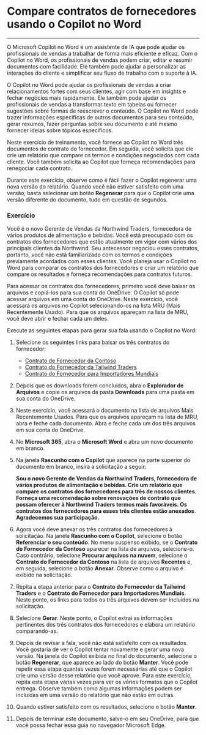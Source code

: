 
# Compare contratos de fornecedores usando o Copilot no Word
---
O Microsoft Copilot no Word é um assistente de IA que pode ajudar os profissionais de vendas a trabalhar de forma mais eficiente e eficaz. Com o Copilot no Word, os profissionais de vendas podem criar, editar e resumir documentos com facilidade. Ele também pode ajudar a personalizar as interações do cliente e simplificar seu fluxo de trabalho com o suporte à IA.

O Copilot no Word pode ajudar os profissionais de vendas a criar relacionamentos fortes com seus clientes, agir com base em insights e fechar negócios mais rapidamente. Ele também pode ajudar os profissionais de vendas a transformar texto em tabelas ou fornecer sugestões sobre formas de reescrever o conteúdo. O Copilot no Word pode trazer informações específicas de outros documentos para seu conteúdo, gerar resumos, fazer perguntas sobre seu documento e até mesmo fornecer ideias sobre tópicos específicos.

Neste exercício de treinamento, você fornece ao Copilot no Word três documentos de contrato do fornecedor. Em seguida, você solicita que ele crie um relatório que compare os termos e condições negociados com cada cliente. Você também solicita ao Copilot que forneça recomendações para renegociar cada contrato.

Durante este exercício, observe como é fácil fazer o Copilot regenerar uma nova versão do relatório. Quando você não estiver satisfeito com uma versão, basta selecionar um botão **Regenerar** para que o Copilot crie uma versão diferente do documento, tudo em questão de segundos.

### Exercício

Você é o novo Gerente de Vendas da Northwind Traders, fornecedora de vários produtos de alimentação e bebidas. Você está preocupado com os contratos dos fornecedores que estão atualmente em vigor com vários dos principais clientes da Northwind. Seu antecessor negociou esses contratos, portanto, você não está familiarizado com os termos e condições previamente acordados com esses clientes. Você planeja usar o Copilot no Word para comparar os contratos dos fornecedores e criar um relatório que compare os resultados e forneça recomendações para contratos futuros.

Para acessar os contratos dos fornecedores, primeiro você deve baixar os arquivos e copiá-los para sua conta do OneDrive. O Copilot só pode acessar arquivos em uma conta do OneDrive. Neste exercício, você acessará os arquivos no Copilot selecionando-os na lista MRU (Mais Recentemente Usado). Para que os arquivos apareçam na lista de MRU, você deve abrir e fechar cada um deles.

Execute as seguintes etapas para gerar sua fala usando o Copilot no Word:

1.  Selecione os seguintes links para baixar os três contratos do fornecedor:
     -  [Contrato de Fornecedor da Contoso](https://edxinteractivepage.blob.core.windows.net/ms-4004/Contoso%20Supplier%20Agreement.docx)
     -  [Contrato do Fornecedor da Tailwind Traders](https://edxinteractivepage.blob.core.windows.net/ms-4004/Tailwind%20Traders%20Supplier%20Agreement.docx)
     -  [Contrato do Fornecedor para Importadores Mundiais](https://edxinteractivepage.blob.core.windows.net/ms-4004/Wide%20World%20Importers%20Supplier%20Agreement.docx)
2.  Depois que os downloads forem concluídos, abra o **Explorador de Arquivos** e copie os arquivos da pasta **Downloads** para uma pasta em sua conta do OneDrive.
3.  Neste exercício, você acessará o documento na lista de arquivos Mais Recentemente Usados. Para que os arquivos apareçam na lista de MRU, abra e feche cada documento. Abra e feche cada um dos três arquivos em sua conta do OneDrive.
4.  No **Microsoft 365**, abra o **Microsoft Word** e abra um novo documento em branco.
5.  Na janela **Rascunho com o Copilot** que aparece na parte superior do documento em branco, insira a solicitação a seguir:
    
    **Sou o novo Gerente de Vendas da Northwind Traders, fornecedora de vários produtos de alimentação e bebidas. Crie um relatório que compare os contratos dos fornecedores para três de nossos clientes**. **Forneça uma recomendação sobre renovações de contrato que possam oferecer à Northwind Traders termos mais favoráveis. Os contratos dos fornecedores para esses três clientes estão anexados**. **Agradecemos sua participação.**
6.  Agora você deve anexar os três contratos dos fornecedores à solicitação. Na janela **Rascunho com o Copilot**, selecione o botão **Referenciar o seu conteúdo**. No menu suspenso exibido, se o **Contrato do Fornecedor da Contoso** aparecer na lista de arquivos, selecione-o. Caso contrário, selecione **Procurar arquivos na nuvem**, selecione o **Contrato do Fornecedor da Contoso** na lista de arquivos **Recentes** e, em seguida, selecione o botão **Anexar**. Observe como o arquivo é exibido na solicitação.
7.  Repita a etapa anterior para o **Contrato do Fornecedor da Tailwind Traders** e o **Contrato do Fornecedor para Importadores Mundiais**. Neste ponto, os links para todos os três arquivos devem ser incluídos na solicitação.
8.  Selecione **Gerar**. Neste ponto, o Copilot extrai as informações pertinentes dos três contratos dos fornecedores e elabora um relatório comparando-as.
9.  Depois de revisar a fala, você não está satisfeito com os resultados. Você gostaria de ver o Copilot tentar novamente e gerar uma nova versão. Na janela do Copilot exibida no final do documento, selecione o botão **Regenerar**, que aparece ao lado do botão **Manter**. Você pode repetir essa etapa quantas vezes forem necessárias até que o Copilot crie uma versão desse relatório que você aprove. Para este exercício, repita esta etapa várias vezes para ver os vários formatos que o Copilot entrega. Observe também como algumas informações podem ser incluídas em uma versão do relatório que não estão em outras.
10. Quando estiver satisfeito com os resultados, selecione o botão **Manter**.
11. Depois de terminar este documento, salve-o em seu OneDrive, para que você possa fechar essa guia no navegador Microsoft Edge.
